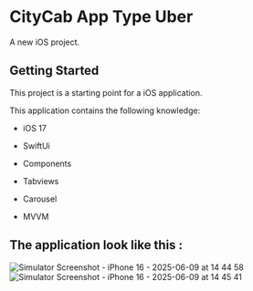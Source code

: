 # CityCab App Type Uber

A new iOS project.

## Getting Started

This project is a starting point for a iOS application.

This application contains the following knowledge:

- iOS 17

- SwiftUi

- Components

- Tabviews

- Carousel

- MVVM

## The application look like this :
![Simulator Screenshot - iPhone 16 - 2025-06-09 at 14 44 58](https://github.com/user-attachments/assets/ad0b0a46-a2b1-4493-bb69-bb58ac853e2e)
![Simulator Screenshot - iPhone 16 - 2025-06-09 at 14 45 41](https://github.com/user-attachments/assets/cb7a55af-73dc-4222-bede-3485d553f566)
